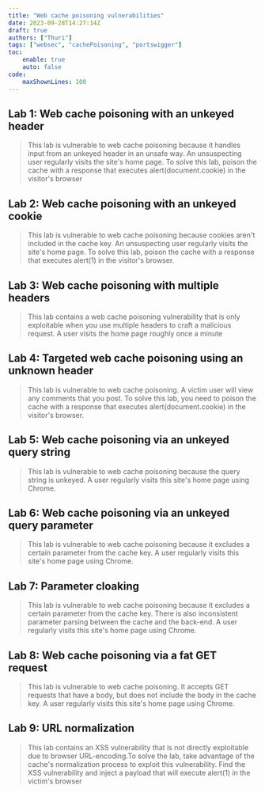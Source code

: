 ```yaml
---
title: "Web cache poisoning vulnerabilities"
date: 2023-09-28T14:27:14Z
draft: true
authors: ["Thuri"]
tags: ["websec", "cachePoisoning", "portswigger"]
toc:
    enable: true
    auto: false
code:
    maxShownLines: 100
---
```


## Lab 1: Web cache poisoning with an unkeyed header

> This lab is vulnerable to web cache poisoning because it handles input from an unkeyed header in an unsafe way. An unsuspecting user regularly visits the site's home page. To solve this lab, poison the cache with a response that executes alert(document.cookie) in the visitor's browser

## Lab 2: Web cache poisoning with an unkeyed cookie

> This lab is vulnerable to web cache poisoning because cookies aren't included in the cache key. An unsuspecting user regularly visits the site's home page. To solve this lab, poison the cache with a response that executes alert(1) in the visitor's browser.

## Lab 3: Web cache poisoning with multiple headers

> This lab contains a web cache poisoning vulnerability that is only exploitable when you use multiple headers to craft a malicious request. A user visits the home page roughly once a minute

## Lab 4: Targeted web cache poisoning using an unknown header

> This lab is vulnerable to web cache poisoning. A victim user will view any comments that you post. To solve this lab, you need to poison the cache with a response that executes alert(document.cookie) in the visitor's browser.

## Lab 5: Web cache poisoning via an unkeyed query string

> This lab is vulnerable to web cache poisoning because the query string is unkeyed. A user regularly visits this site's home page using Chrome.

## Lab 6: Web cache poisoning via an unkeyed query parameter

> This lab is vulnerable to web cache poisoning because it excludes a certain parameter from the cache key. A user regularly visits this site's home page using Chrome.

## Lab 7: Parameter cloaking

> This lab is vulnerable to web cache poisoning because it excludes a certain parameter from the cache key. There is also inconsistent parameter parsing between the cache and the back-end. A user regularly visits this site's home page using Chrome.

## Lab 8: Web cache poisoning via a fat GET request

> This lab is vulnerable to web cache poisoning. It accepts GET requests that have a body, but does not include the body in the cache key. A user regularly visits this site's home page using Chrome.

## Lab 9: URL normalization

> This lab contains an XSS vulnerability that is not directly exploitable due to browser URL-encoding.To solve the lab, take advantage of the cache's normalization process to exploit this vulnerability. Find the XSS vulnerability and inject a payload that will execute alert(1) in the victim's browser
